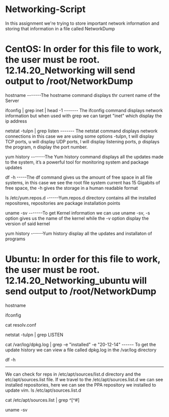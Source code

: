 # Networking-Script

In this assignment we're trying to store important network information and storing that information in a file called NetworkDump

# CentOS:  In order for this file to work, the user must be root. 12.14.20_Networking will send output to /root/NetworkDump
hostname    -------The hostname command displays thr current name of the Server

ifconfig | grep inet | head -1   ------- The ifconfig command displays network information but when used with grep we can target "inet" which display the ip address

netstat -tulpn | grep listen     ------- The netstat command displays network connections in this case we are using some options -tulpn,  t will display TCP ports, u will display UDP ports, l will display listening ports, p displays the program, n display the port number. 

yum history   -------The Yum history command displays all the updates made to the system, it’s a powerful tool for monitoring system and package updates                

df -h    -----The df command gives us the amount of free space in all file systems, in this case we see the root file system current has 15 Gigabits of free space, the -h gives the storage in a human readable format

ls /etc/yum.repos.d    ------Yum.repos.d directory contains all the installed repositores, repositories are package installation points

uname -sv     -------To get Kernel information we can use uname -sv, -s option gives us the name of the kernel while the -v option display the version of said kernel

yum history   ------Yum history display all the updates and installaton of programs

# Ubuntu:   In order for this file to work, the user must be root. 12.14.20_Networking_ubuntu will send output to /root/NetworkDump
hostname

ifconfig

cat resolv.conf

netstat -tulpn | grep LISTEN

cat /var/log/dpkg.log | grep -e "installed" -e "20-12-14"   ------ To get the update history we can view a file called dpkg.log in the /var/log directory

df -h

-------
We can check for reps in /etc/apt/sources/list.d directory and the etc/apt/sources.list file. If we travel to the /etc/apt/sources.list.d we can see installed repositories, here we can see the PPA repository we installed to update vim.
ls /etc/apt/sources.list.d

cat /etc/apt/sources.list | grep ^[^#]  


uname -sv
